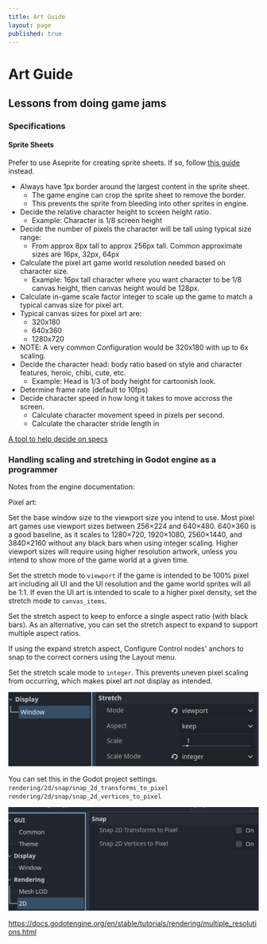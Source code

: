 ```yaml
---
title: Art Guide
layout: page
published: true
---
```


# Art Guide

## Lessons from doing game jams

### Specifications

#### Sprite Sheets

Prefer to use Aseprite for creating sprite sheets. If so, follow [this guide](./creating-animations-in-aseprite.md) instead.

- Always have 1px border around the largest content in the sprite sheet.
  - The game engine can crop the sprite sheet to remove the border.
  - This prevents the sprite from bleeding into other sprites in engine.
- Decide the relative character height to screen height ratio.
  - Example: Character is 1/8 screen height
- Decide the number of pixels the character will be tall using typical size range:
  - From approx 8px tall to approx 256px tall. Common approximate sizes are 16px, 32px, 64px
- Calculate the pixel art game world resolution needed based on character size.
  - Example: 16px tall character where you want character to be 1/8 canvas height, then canvas height would be 128px.
- Calculate in-game scale factor integer to scale up the game to match a typical canvas size for pixel art.
- Typical canvas sizes for pixel art are:
  - 320x180
  - 640x360
  - 1280x720
- NOTE: A very common Configuration would be 320x180 with up to 6x scaling.
- Decide the character head: body ratio based on style and character features, heroic, chibi, cute, etc.
  - Example: Head is 1/3 of body height for cartoonish look.
- Determine frame rate (default to 10fps)
- Decide character speed in how long it takes to move accross the screen.
  - Calculate character movement speed in pixels per second.
  - Calculate the character stride length in

[A tool to help decide on specs](https://www.screwloosegames.com/pixel-art-tool)

### Handling scaling and stretching in Godot engine as a programmer

Notes from the engine documentation:

Pixel art:

Set the base window size to the viewport size you intend to use. Most pixel art games use viewport sizes between 256×224 and 640×480. 640×360 is a good baseline, as it scales to 1280×720, 1920×1080, 2560×1440, and 3840×2160 without any black bars when using integer scaling. Higher viewport sizes will require using higher resolution artwork, unless you intend to show more of the game world at a given time.

Set the stretch mode to `viewport` if the game is intended to be 100% pixel art including all UI and the UI resolution and the game world sprites will all be 1:1. If even the UI art is intended to scale to a higher pixel density, set the stretch mode to `canvas_items`.

Set the stretch aspect to keep to enforce a single aspect ratio (with black bars). As an alternative, you can set the stretch aspect to expand to support multiple aspect ratios.

If using the expand stretch aspect, Configure Control nodes' anchors to snap to the correct corners using the Layout menu.

Set the stretch scale mode to `integer`. This prevents uneven pixel scaling from occurring, which makes pixel art not display as intended.

![alt text](image-1.png)

You can set this in the Godot project settings.
`rendering/2d/snap/snap_2d_transforms_to_pixel`
`rendering/2d/snap/snap_2d_vertices_to_pixel`

![alt text](image.png)

<https://docs.godotengine.org/en/stable/tutorials/rendering/multiple_resolutions.html>
